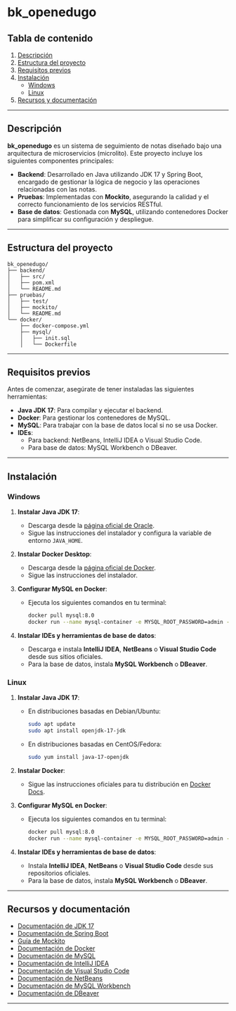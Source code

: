 # bk_openedugo

## Tabla de contenido
1. [Descripción](#descripción)
2. [Estructura del proyecto](#estructura-del-proyecto)
3. [Requisitos previos](#requisitos-previos)
4. [Instalación](#instalación)
   - [Windows](#windows)
   - [Linux](#linux)
5. [Recursos y documentación](#recursos-y-documentación)

---

## Descripción

**bk_openedugo** es un sistema de seguimiento de notas diseñado bajo una arquitectura de microservicios (microlito). Este proyecto incluye los siguientes componentes principales:

- **Backend**: Desarrollado en Java utilizando JDK 17 y Spring Boot, encargado de gestionar la lógica de negocio y las operaciones relacionadas con las notas.
- **Pruebas**: Implementadas con **Mockito**, asegurando la calidad y el correcto funcionamiento de los servicios RESTful.
- **Base de datos**: Gestionada con **MySQL**, utilizando contenedores Docker para simplificar su configuración y despliegue.

---

## Estructura del proyecto

```plaintext
bk_openedugo/
├── backend/
│   ├── src/
│   ├── pom.xml
│   └── README.md
├── pruebas/
│   ├── test/
│   ├── mockito/
│   └── README.md
└── docker/
    ├── docker-compose.yml
    ├── mysql/
    │   ├── init.sql
    │   └── Dockerfile
```

---

## Requisitos previos

Antes de comenzar, asegúrate de tener instaladas las siguientes herramientas:

- **Java JDK 17**: Para compilar y ejecutar el backend.
- **Docker**: Para gestionar los contenedores de MySQL.
- **MySQL**: Para trabajar con la base de datos local si no se usa Docker.
- **IDEs**:
  - Para backend: NetBeans, IntelliJ IDEA o Visual Studio Code.
  - Para base de datos: MySQL Workbench o DBeaver.

---

## Instalación

### Windows

1. **Instalar Java JDK 17**:
   - Descarga desde la [página oficial de Oracle](https://www.oracle.com/java/technologies/javase-jdk17-downloads.html).
   - Sigue las instrucciones del instalador y configura la variable de entorno `JAVA_HOME`.

2. **Instalar Docker Desktop**:
   - Descarga desde la [página oficial de Docker](https://www.docker.com/products/docker-desktop/).
   - Sigue las instrucciones del instalador.

3. **Configurar MySQL en Docker**:
   - Ejecuta los siguientes comandos en tu terminal:
     ```bash
     docker pull mysql:8.0
     docker run --name mysql-container -e MYSQL_ROOT_PASSWORD=admin -d -p 3306:3306 mysql:8.0
     ```

4. **Instalar IDEs y herramientas de base de datos**:
   - Descarga e instala **IntelliJ IDEA**, **NetBeans** o **Visual Studio Code** desde sus sitios oficiales.
   - Para la base de datos, instala **MySQL Workbench** o **DBeaver**.

### Linux

1. **Instalar Java JDK 17**:
   - En distribuciones basadas en Debian/Ubuntu:
     ```bash
     sudo apt update
     sudo apt install openjdk-17-jdk
     ```
   - En distribuciones basadas en CentOS/Fedora:
     ```bash
     sudo yum install java-17-openjdk
     ```

2. **Instalar Docker**:
   - Sigue las instrucciones oficiales para tu distribución en [Docker Docs](https://docs.docker.com/engine/install/).

3. **Configurar MySQL en Docker**:
   - Ejecuta los siguientes comandos en tu terminal:
     ```bash
     docker pull mysql:8.0
     docker run --name mysql-container -e MYSQL_ROOT_PASSWORD=admin -d -p 3306:3306 mysql:8.0
     ```

4. **Instalar IDEs y herramientas de base de datos**:
   - Instala **IntelliJ IDEA**, **NetBeans** o **Visual Studio Code** desde sus repositorios oficiales.
   - Para la base de datos, instala **MySQL Workbench** o **DBeaver**.

---

## Recursos y documentación

- [Documentación de JDK 17](https://docs.oracle.com/en/java/javase/17/)
- [Documentación de Spring Boot](https://spring.io/projects/spring-boot)
- [Guía de Mockito](https://site.mockito.org/)
- [Documentación de Docker](https://docs.docker.com/)
- [Documentación de MySQL](https://dev.mysql.com/doc/)
- [Documentación de IntelliJ IDEA](https://www.jetbrains.com/idea/documentation/)
- [Documentación de Visual Studio Code](https://code.visualstudio.com/docs/)
- [Documentación de NetBeans](https://netbeans.apache.org/kb/index.html)
- [Documentación de MySQL Workbench](https://dev.mysql.com/doc/workbench/en/)
- [Documentación de DBeaver](https://dbeaver.io/documentation/)

---
